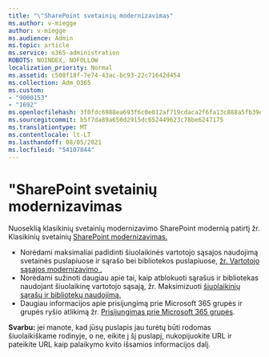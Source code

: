 ```yaml
---
title: "\"SharePoint svetainių modernizavimas"
ms.author: v-miegge
author: v-miegge
ms.audience: Admin
ms.topic: article
ms.service: o365-administration
ROBOTS: NOINDEX, NOFOLLOW
localization_priority: Normal
ms.assetid: c508f18f-7e74-43ac-bc93-22c71642d454
ms.collection: Adm_O365
ms.custom:
- "9000153"
- "1692"
ms.openlocfilehash: 3f0fdc6988ea693f6c0e012af719cdaca2f6fa13c888a5fb39e35387e1a820e7
ms.sourcegitcommit: b5f7da89a650d2915dc652449623c78be6247175
ms.translationtype: MT
ms.contentlocale: lt-LT
ms.lasthandoff: 08/05/2021
ms.locfileid: "54107844"
---
```

# <a name="modernize-your-sharepoint-sites"></a>"SharePoint svetainių modernizavimas

Nuoseklią klasikinių svetainių modernizavimo SharePoint modernią patirtį žr. Klasikinių svetainių [SharePoint modernizavimas.](https://docs.microsoft.com/sharepoint/dev/transform/modernize-classic-sites)

* Norėdami maksimaliai padidinti šiuolaikinės vartotojo sąsajos naudojimą svetainės puslapiuose ir sąrašo bei bibliotekos puslapiuose, [žr. Vartotojo sąsajos modernizavimo .](https://docs.microsoft.com/sharepoint/dev/transform/modernize-userinterface)
* Norėdami sužinoti daugiau apie tai, kaip atblokuoti sąrašus ir bibliotekas naudojant šiuolaikinę vartotojo sąsają, žr. Maksimizuoti [šiuolaikinių sąrašų ir bibliotekų naudojimą.](https://docs.microsoft.com/sharepoint/dev/transform/modernize-userinterface-lists-and-libraries)
* Daugiau informacijos apie prisijungimą prie Microsoft 365 grupės ir grupės ryšio atlikimą žr. [Prisijungimas prie Microsoft 365 grupės](https://docs.microsoft.com/sharepoint/dev/transform/modernize-connect-to-office365-group).

**Svarbu:** jei manote, kad jūsų puslapis jau turėtų būti rodomas šiuolaikiškame rodinyje, o ne, eikite į šį puslapį, nukopijuokite URL ir pateikite URL kaip palaikymo kvito išsamios informacijos dalį.

